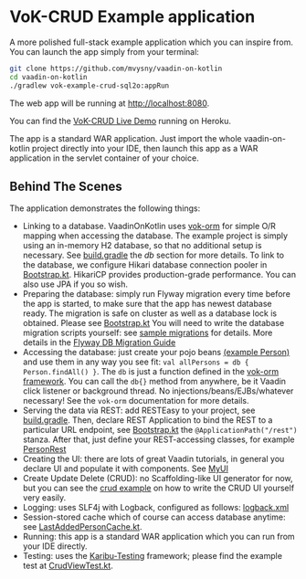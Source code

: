 # VoK-CRUD Example application

A more polished full-stack example application which you can inspire from. You can launch the app simply from your terminal:

```bash
git clone https://github.com/mvysny/vaadin-on-kotlin
cd vaadin-on-kotlin
./gradlew vok-example-crud-sql2o:appRun
```

The web app will be running at [http://localhost:8080](http://localhost:8080).

You can find the [VoK-CRUD Live Demo](https://vok-crud.herokuapp.com/) running on Heroku.

The app is a standard WAR application. Just import the whole vaadin-on-kotlin project directly into your IDE, then launch this app
as a WAR application in the servlet container of your choice.

## Behind The Scenes

The application demonstrates the following things:

* Linking to a database. VaadinOnKotlin uses [vok-orm](https://github.com/mvysny/vok-orm) for simple O/R mapping when accessing the database.
  The example project is simply using an in-memory H2 database, so that no additional setup is necessary. See 
  [build.gradle](build.gradle) the *db* section for more details.
  To link to the database, we configure Hikari database connection pooler in [Bootstrap.kt](src/main/kotlin/com/github/vok/example/crud/Bootstrap.kt). HikariCP provides production-grade performance.
  You can also use JPA if you so wish.  
* Preparing the database: simply run Flyway migration every time before the app is started, to make sure that the app has newest database ready.
  The migration is safe on cluster as well as a database lock is obtained.
  Please see [Bootstrap.kt](src/main/kotlin/com/github/vok/example/crud/Bootstrap.kt)
  You will need to write the database migration scripts yourself: see [sample migrations](src/main/resources/db/migration) for details.
  More details in the [Flyway DB Migration Guide](https://flywaydb.org/documentation/migration/sql)
* Accessing the database: just create your pojo beans [(example Person)](src/main/kotlin/com/github/vok/example/crud/personeditor/Person.kt)
  and use them in any way you see fit:
  `val allPersons = db { Person.findAll() }`. The `db` is just a function defined in the [vok-orm framework](https://github.com/mvysny/vok-orm).
  You can call the `db{}` method from anywhere, be it Vaadin click listener or background thread.
  No injections/beans/EJBs/whatever necessary! See the `vok-orm` documentation for more details.
* Serving the data via REST: add RESTEasy to your project, see [build.gradle](build.gradle). Then, declare REST Application to bind
  the REST to a particular URL endpoint, see
  [Bootstrap.kt](src/main/kotlin/com/github/vok/example/crud/Bootstrap.kt)
  the `@ApplicationPath("/rest")` stanza. After that, just define your REST-accessing classes, for example
  [PersonRest](src/main/kotlin/com/github/vok/example/crud/PersonRest.kt)
* Creating the UI: there are lots of great Vaadin tutorials, in general you declare UI and populate it with components. See
  [MyUI](src/main/kotlin/com/github/vok/example/crud/MyUI.kt)
* Create Update Delete (CRUD): no Scaffolding-like UI generator for now, but you can see the
  [crud example](src/main/kotlin/com/github/vok/example/crud/personeditor) on how to write the CRUD UI yourself very easily.
* Logging: uses SLF4j with Logback, configured as follows: [logback.xml](src/main/resources/logback.xml)
* Session-stored cache which of course can access database anytime: see [LastAddedPersonCache.kt](src/main/kotlin/com/github/vok/example/crud/LastAddedPersonCache.kt).
* Running: this app is a standard WAR application which you can run from your IDE directly.
* Testing: uses the [Karibu-Testing](https://github.com/mvysny/karibu-testing) framework; please find the example test at [CrudViewTest.kt](src/test/kotlin/com/github/vok/example/crud/personeditor/CrudViewTest.kt).
